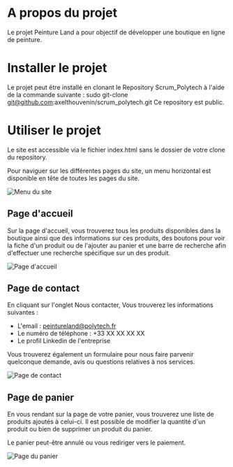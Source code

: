 # A propos du projet

Le projet Peinture Land a pour objectif de développer une boutique en ligne de peinture.

# Installer le projet

Le projet peut être installé en clonant le Repository Scrum_Polytech à l'aide de la commande suivante :
sudo git-clone git@github.com:axelthouvenin/scrum_polytech.git 
Ce repository est public.

# Utiliser le projet

Le site est accessible via le fichier index.html  sans le dossier de votre clone du repository.

Pour naviguer sur les différentes pages du site, un menu horizontal est disponible en tête de toutes les pages du site.

![Menu du site](https://media.discordapp.net/attachments/517050205061906477/957904317577297920/unknown.png?width=1025&height=63)

## Page d'accueil

Sur la page d'accueil, vous trouverez tous les produits disponibles dans la boutique ainsi que des informations sur ces produits, des boutons pour voir la fiche d'un produit ou de l'ajouter au panier et une barre de recherche afin d'effectuer une recherche spécifique sur un des produit.

![Page d'accueil](https://media.discordapp.net/attachments/517050205061906477/957904439644151808/unknown.png?width=698&height=473)

## Page de contact

En cliquant sur l'onglet Nous contacter, Vous trouverez les informations suivantes :
- L'email : peintureland@polytech.fr
- Le numéro de téléphone : +33 XX XX XX XX
- Le profil Linkedin de l'entreprise

Vous trouverez également un formulaire pour nous faire parvenir quelconque demande, avis ou questions relatives à nos services.

![Page de contact](https://media.discordapp.net/attachments/517050205061906477/957904615691681812/unknown.png?width=910&height=473)

## Page de panier

En vous rendant sur la page de votre panier, vous trouverez une liste de produits ajoutés à celui-ci. Il est possible de modifier la quantité d'un produit ou bien de supprimer un produit du panier.

Le panier peut-être annulé ou vous rediriger vers le paiement.

![Page du panier](https://media.discordapp.net/attachments/517050205061906477/957904744825888798/unknown.png?width=927&height=473)